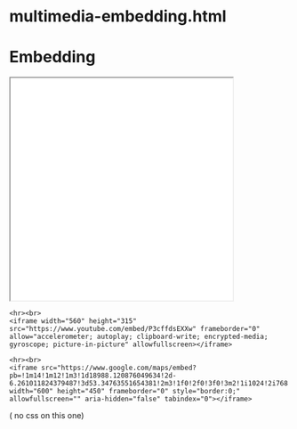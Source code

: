 # multimedia-embedding.html


<!DOCTYPE html>
<html lang="en">
<meta charset="utf-8">
<head>
	<title>Media/embedding: Task 3</title>
</head>
<body>
	<h1>Embedding</h1>
    <iframe src="Week4LabWork.pdf" width="400" height="400" frameborder="1"></iframe>

    <hr><br>
    <iframe width="560" height="315" src="https://www.youtube.com/embed/P3cffdsEXXw" frameborder="0" allow="accelerometer; autoplay; clipboard-write; encrypted-media; gyroscope; picture-in-picture" allowfullscreen></iframe>

    <hr><br>
    <iframe src="https://www.google.com/maps/embed?pb=!1m14!1m12!1m3!1d18988.120876049634!2d-6.261011824379487!3d53.34763551654381!2m3!1f0!2f0!3f0!3m2!1i1024!2i768!4f13.1!5e0!3m2!1sen!2sie!4v1604000886688!5m2!1sen!2sie" width="600" height="450" frameborder="0" style="border:0;" allowfullscreen="" aria-hidden="false" tabindex="0"></iframe>

</body>
</html>

( no css on this one)
